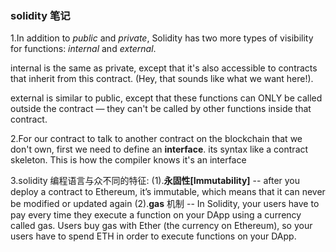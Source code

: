 ### solidity 笔记

1.In addition to _public_ and _private_, Solidity has two more types of visibility for functions: _internal_ and _external_.

internal is the same as private, except that it's also accessible to contracts that inherit from this contract. (Hey, that sounds like what we want here!).

external is similar to public, except that these functions can ONLY be called outside the contract — they can't be called by other functions inside that contract.

2.For our contract to talk to another contract on the blockchain that we don't own, first we need to define an **interface**. its syntax like a contract skeleton. This is how the compiler knows it's an interface

3.solidity 编程语言与众不同的特征:
(1).**永固性[Immutability]** -- after you deploy a contract to Ethereum, it’s immutable, which means that it can never be modified or updated again
(2).**gas** 机制 -- In Solidity, your users have to pay every time they execute a function on your DApp using a currency called gas. Users buy gas with Ether (the currency on Ethereum), so your users have to spend ETH in order to execute functions on your DApp.
